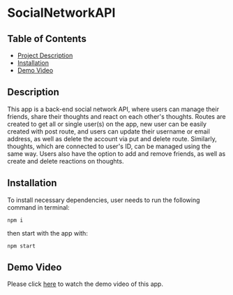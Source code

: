 # SocialNetworkAPI

 ## Table of Contents
  - [Project Description](#description)
  - [Installation](#installation)
  - [Demo Video](#Demo-Video)

  ## Description
   This app is a back-end social network API, where users can manage their friends, share their thoughts and react on each other's thoughts.
   Routes are created to get all or single user(s) on the app, new user can be easily created with post route, and users can update their username or email address, as well as delete the account via put and delete route.
   Similarly, thoughts, which are connected to user's ID, can be managed using the same way.
   Users also have the option to add and remove friends, as well as create and delete reactions on thoughts. 


  ## Installation
   To install necessary dependencies, user needs to run the following command in terminal:
   ```
   npm i 
   ```
   then start with the app with:
   ```
   npm start
   ```


  ## Demo Video
   Please click [here](https://watch.screencastify.com/v/XoHRUOZ8xlX7orq1XLJG) to watch the demo video of this app.
